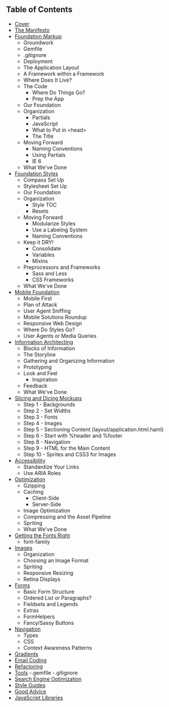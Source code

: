 Table of Contents
-----------------

- [Cover][]
- [The Manifesto][]
- [Foundation Markup][]
  -  Groundwork
    - Gemfile
    - .gitignore
    - Deployment
  -  The Application Layout
    - A Framework within a Framework
    - Where Does It Live?
  - The Code
    - Where Do Things Go?
    - Prep the App
  - Our Foundation
  - Organization
    - Partials
    - JavaScript
    - What to Put in \<head>
    - The Title
  - Moving Forward
    - Naming Conventions
    - Using Partials
    - IE 6
  - What We've Done
- [Foundation Styles][]
  - Compass Set Up
  - Stylesheet Set Up
  - Our Foundation
  - Organization
    - Style TOC
    - Resets
  - Moving Forward
    - Modularize Styles
    - Use a Labeling System
    - Naming Conventions
  - Keep it DRY!
    - Consolidate
    - Variables
    - Mixins
  - Preprocessors and Frameworks
    - Sass and Less
    - CSS Frameworks
  - What We've Done
- [Mobile Foundation][]
  - Mobile First
  - Plan of Attack
  - User Agent Sniffing
  - Mobile Solutions Roundup
  - Responsive Web Design
  - Where Do Styles Go?
  - User Agents or Media Queries
- [Information Architecting][]
  - Blocks of Information
  - The Storyline
  - Gathering and Organizing Information
  - Prototyping
  - Look and Feel
    - Inspiration
  - Feedback
  - What We've Done
- [Slicing and Dicing Mockups][]
  - Step 1 - Backgrounds
  - Step 2 - Set Widths
  - Step 3 - Fonts
  - Step 4 - Images
  - Step 5 - Sectioning Content (layout/application.html.haml)
  - Step 6 - Start with %header and %footer
  - Step 8 - Navigation
  - Step 9 - HTML for the Main Content
  - Step 10 - Sprites and CSS3 for Images
- [Accessibility][]
  - Standardize Your Links
  - Use ARIA Roles
- [Optimization][]
  - Gzipping
  - Caching
    - Client-Side
    - Server-Side
  - Image Optimization
  - Compressing and the Asset Pipeline
  - Spriting
  - What We've Done
- [Getting the Fonts Right][]
  - font-family
- [Images][]
  - Organization
  - Choosing an Image Format
  - Spriting
  - Responsive Resizing
  - Retina Displays
- [Forms][]
  - Basic Form Structure
  - Ordered List or Paragraphs?
  - Fieldsets and Legends
  - Extras
  - FormHelpers
  - Fancy/Sassy Buttons
- [Navigation][]
  - Types
  - CSS
  - Context Awareness Patterns
- [Gradients][]
- [Email Coding][]
- [Refactoring][]
- [Tools][]
  -.gemfile
  -.gitignore
- [Search Engine Optimization][]
- [Style Guides][]
- [Good Advice][]
- [JavaScript Libraries][]

[Cover]:                             https://github.com/maxxiimo/the-front-end-manifesto/blob/master/cover.md
[The Manifesto]:                     https://github.com/maxxiimo/the-front-end-manifesto/blob/master/the-manifesto.md
[Foundation Markup]:                 https://github.com/maxxiimo/the-front-end-manifesto/blob/master/foundation-markup.md
[Foundation Styles]:                 https://github.com/maxxiimo/the-front-end-manifesto/blob/master/foundation-styles.md
[Mobile Foundation]:                 https://github.com/maxxiimo/the-front-end-manifesto/blob/master/mobile-browsers.md
[Accessibility]:                     https://github.com/maxxiimo/the-front-end-manifesto/blob/master/accessibility.md
[Optimization]:                      https://github.com/maxxiimo/the-front-end-manifesto/blob/master/optimization.md
[Slicing and Dicing Mockups]:        https://github.com/maxxiimo/the-front-end-manifesto/blob/master/slicing-and-dicing-mockups.md
[Information Architecting]:          https://github.com/maxxiimo/the-front-end-manifesto/blob/master/information-architecting.md
[Getting the Fonts Right]:           https://github.com/maxxiimo/the-front-end-manifesto/blob/master/getting-the-fonts-right.md
[Images]:                            https://github.com/maxxiimo/the-front-end-manifesto/blob/master/images.md
[Forms]:                             https://github.com/maxxiimo/the-front-end-manifesto/blob/master/forms.md
[Navigation]:                        https://github.com/maxxiimo/the-front-end-manifesto/blob/master/navigation.md
[Gradients]:                         https://github.com/maxxiimo/the-front-end-manifesto/blob/master/gradients.md
[Email Coding]:                      https://github.com/maxxiimo/the-front-end-manifesto/blob/master/email-coding.md
[Refactoring]:                       https://github.com/maxxiimo/the-front-end-manifesto/blob/master/refactoring.md
[Tools]:                             https://github.com/maxxiimo/the-front-end-manifesto/blob/master/tools.md
[Search Engine Optimization]:        https://github.com/maxxiimo/the-front-end-manifesto/blob/master/search-engine-optimization.md
[Style Guides]:                      https://github.com/maxxiimo/the-front-end-manifesto/blob/master/style-guides.md
[Good Advice]:                       https://github.com/maxxiimo/the-front-end-manifesto/blob/master/good-advice.md
[JavaScript Libraries]:              https://github.com/maxxiimo/the-front-end-manifesto/blob/master/javascript-libraries.md
